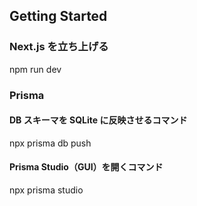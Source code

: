 ## Getting Started

### Next.js を立ち上げる

npm run dev

### Prisma

#### DB スキーマを SQLite に反映させるコマンド

npx prisma db push

#### Prisma Studio（GUI）を開くコマンド

npx prisma studio
